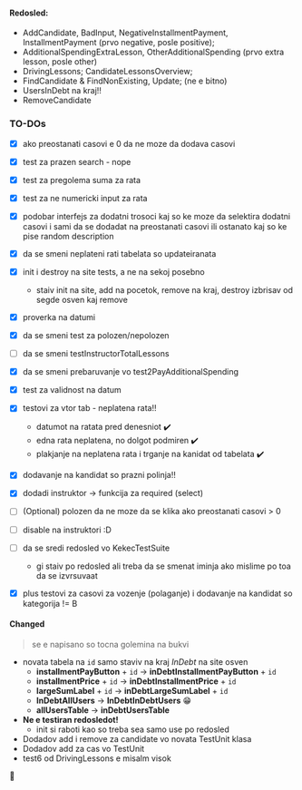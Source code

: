 #### Redosled:

- AddCandidate, BadInput, NegativeInstallmentPayment, InstallmentPayment (prvo negative, posle positive);
- AdditionalSpendingExtraLesson, OtherAdditionalSpending (prvo extra lesson, posle other)
- DrivingLessons; CandidateLessonsOverview;
- FindCandidate & FindNonExisting, Update; (ne e bitno)
- UsersInDebt na kraj!!
- RemoveCandidate



### TO-DOs

- [x] ako preostanati casovi e 0 da ne moze da dodava casovi
- [x] test za prazen search - nope 
- [x] test za pregolema suma za rata
- [x] test za ne numericki input za rata
- [x] podobar interfejs za dodatni trosoci kaj so ke moze da selektira dodatni casovi i sami da se dodadat na preostanati casovi ili ostanato kaj so ke pise random description
- [x] da se smeni neplateni rati tabelata so updateiranata
- [x] init i destroy na site tests, a ne na sekoj posebno
    * staiv init na site, add na pocetok, remove na kraj, destroy izbrisav od segde osven kaj remove
- [x] proverka na datumi
- [x] da se smeni test za polozen/nepolozen
- [ ] da se smeni testInstructorTotalLessons 
- [x] da se smeni prebaruvanje vo test2PayAdditionalSpending
- [x] test za validnost na datum
- [x] testovi za vtor tab - neplatena rata!! 
    * datumot na ratata pred denesniot  :heavy_check_mark:
    * edna rata neplatena, no dolgot podmiren :heavy_check_mark:
    * plakjanje na neplatena rata i trganje na kanidat od tabelata :heavy_check_mark:
- [x] dodavanje na kandidat so prazni polinja!!
- [x] dodadi instruktor -> funkcija za required (select)
- [ ] \(Optional) polozen da ne moze da se klika ako preostanati casovi > 0
- [ ] disable na instruktori :D 
- [ ] da se sredi redosled vo KekecTestSuite 
    * gi staiv po redosled ali treba da se smenat iminja ako mislime po toa da se izvrsuvaat
- [x] plus testovi za casovi za vozenje (polaganje) i dodavanje na kandidat so kategorija != B


#### Changed 
> se e napisano so tocna golemina na bukvi
- novata tabela na ```id``` samo staviv na kraj *InDebt* na site osven 
    * **installmentPayButton** + ```id``` &rarr; **inDebtInstallmentPayButton** + ```id```
    * **installmentPrice** + ```id``` &rarr; **inDebtInstallmentPrice** + ```id```
    * **largeSumLabel** + ```id``` &rarr; **inDebtLargeSumLabel** + ```id```
    * **InDebtAllUsers** &rarr; **InDebtInDebtUsers** :grin: 
    * **allUsersTable** &rarr; **inDebtUsersTable**
- **Ne e testiran redosledot!**
    * init si raboti kao so treba sea samo use po redosled
- Dodadov add i remove za candidate vo novata TestUnit klasa
- Dodadov add za cas vo TestUnit
- test6 od DrivingLessons e misalm visok
    
    
:blue_heart:

